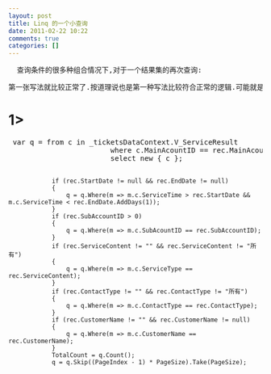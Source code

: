 ```yaml
---
layout: post
title: Linq 的一个小查询
date: 2011-02-22 10:22
comments: true
categories: []
---
```

<pre class="brush: csharp; auto-links: true; collapse: false; first-line: 1; gutter: true; html-script: false; light: false; ruler: false; smart-tabs: true; tab-size: 4; toolbar: true;">  查询条件的很多种组合情况下,对于一个结果集的再次查询:</pre><pre class="brush: csharp; auto-links: true; collapse: false; first-line: 1; gutter: true; html-script: false; light: false; ruler: false; smart-tabs: true; tab-size: 4; toolbar: true;">第一张写法就比较正常了.按道理说也是第一种写法比较符合正常的逻辑.可能就是出自一个差不多手的代码,而第二种呢?呵呵那就是比较的'考验'你的逻辑的严谨度了哦!嘻嘻<div style="padding-bottom: 0px; margin: 0px; padding-left: 0px; padding-right: 0px; display: inline; float: none; padding-top: 0px" id="scid:0767317B-992E-4b12-91E0-4F059A8CECA8:3c23975f-565c-46ec-ab11-b1fb980f77ea" class="wlWriterEditableSmartContent">Technorati 标签: <a href="http://technorati.com/tags/linq+%e5%8c%bf%e5%90%8d%e5%87%bd%e6%95%b0" rel="tag">linq 匿名函数</a></div></pre>
<h1>1></h1><pre class="brush: csharp; auto-links: true; collapse: false; first-line: 1; gutter: true; html-script: false; light: false; ruler: false; smart-tabs: true; tab-size: 4; toolbar: true;"> var q = from c in _ticketsDataContext.V_ServiceResult
                        where c.MainAcountID == rec.MainAcountID
                        select new { c };

                if (rec.StartDate != null && rec.EndDate != null)
                {
                    q = q.Where(m => m.c.ServiceTime > rec.StartDate && m.c.ServiceTime < rec.EndDate.AddDays(1));
                }
                if (rec.SubAccountID > 0)
                {
                    q = q.Where(m => m.c.SubAcountID == rec.SubAccountID);
                }
                if (rec.ServiceContent != "" && rec.ServiceContent != "所有")
                {
                    q = q.Where(m => m.c.ServiceType == rec.ServiceContent);
                }
                if (rec.ContactType != "" && rec.ContactType != "所有")
                {
                    q = q.Where(m => m.c.ContactType == rec.ContactType);
                }
                if (rec.CustomerName != "" && rec.CustomerName != null)
                {
                    q = q.Where(m => m.c.CustomerName == rec.CustomerName);
                }
                TotalCount = q.Count();
                q = q.Skip((PageIndex - 1) * PageSize).Take(PageSize);
</pre><pre class="brush: csharp; auto-links: true; collapse: false; first-line: 1; gutter: true; html-script: false; light: false; ruler: false; smart-tabs: true; tab-size: 4; toolbar: true;">
